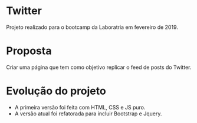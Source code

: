 # Twitter
Projeto realizado para o bootcamp da Laboratria em fevereiro de 2019.

# Proposta
Criar uma página que tem como objetivo replicar o feed de posts do Twitter.

# Evolução do projeto
- A primeira versão foi feita com HTML, CSS e JS puro.
- A versão atual foi refatorada para incluir Bootstrap e Jquery.


